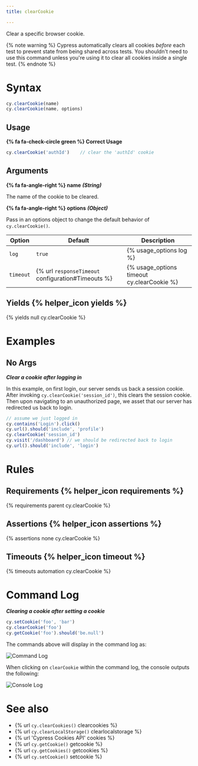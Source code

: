 ```yaml
---
title: clearCookie

---
```


Clear a specific browser cookie.

{% note warning %}
Cypress automatically clears all cookies *before* each test to prevent state from being shared across tests. You shouldn't need to use this command unless you're using it to clear all cookies inside a single test.
{% endnote %}

# Syntax

```javascript
cy.clearCookie(name)
cy.clearCookie(name, options)
```

## Usage

**{% fa fa-check-circle green %} Correct Usage**

```javascript
cy.clearCookie('authId')    // clear the 'authId' cookie
```

## Arguments

**{% fa fa-angle-right %} name** ***(String)***

The name of the cookie to be cleared.

**{% fa fa-angle-right %} options** ***(Object)***

Pass in an options object to change the default behavior of `cy.clearCookie()`.

Option | Default | Description
--- | --- | ---
`log` | `true` | {% usage_options log %}
`timeout` | {% url `responseTimeout` configuration#Timeouts %} | {% usage_options timeout cy.clearCookie %}

## Yields {% helper_icon yields %}

{% yields null cy.clearCookie %}

# Examples

## No Args

***Clear a cookie after logging in***

In this example, on first login, our server sends us back a session cookie. After invoking `cy.clearCookie('session_id')`, this clears the session cookie. Then upon navigating to an unauthorized page, we asset that our server has redirected us back to login.

```javascript
// assume we just logged in
cy.contains('Login').click()
cy.url().should('include', 'profile')
cy.clearCookie('session_id')
cy.visit('/dashboard') // we should be redirected back to login
cy.url().should('include', 'login')
```

# Rules

## Requirements {% helper_icon requirements %}

{% requirements parent cy.clearCookie %}

## Assertions {% helper_icon assertions %}

{% assertions none cy.clearCookie %}

## Timeouts {% helper_icon timeout %}

{% timeouts automation cy.clearCookie %}

# Command Log

***Clearing a cookie after setting a cookie***

```javascript
cy.setCookie('foo', 'bar')
cy.clearCookie('foo')
cy.getCookie('foo').should('be.null')
```

The commands above will display in the command log as:

![Command Log](/img/api/clearcookie/clear-cookie-in-browser-tests.png)

When clicking on `clearCookie` within the command log, the console outputs the following:

![Console Log](/img/api/clearcookie/cleared-cookie-shown-in-console.png)

# See also

- {% url `cy.clearCookies()` clearcookies %}
- {% url `cy.clearLocalStorage()` clearlocalstorage %}
- {% url 'Cypress Cookies API' cookies %}
- {% url `cy.getCookie()` getcookie %}
- {% url `cy.getCookies()` getcookies %}
- {% url `cy.setCookie()` setcookie %}
